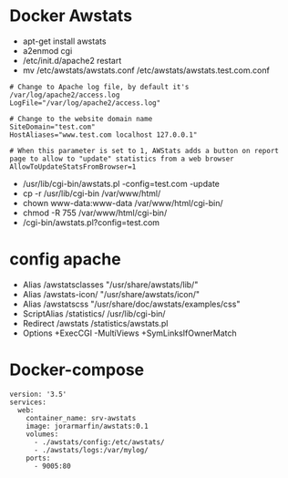 # Docker Awstats

* apt-get install awstats
* a2enmod cgi
* /etc/init.d/apache2 restart
* mv /etc/awstats/awstats.conf /etc/awstats/awstats.test.com.conf

~~~~
# Change to Apache log file, by default it's /var/log/apache2/access.log
LogFile="/var/log/apache2/access.log"
 
# Change to the website domain name
SiteDomain="test.com"
HostAliases="www.test.com localhost 127.0.0.1"
 
# When this parameter is set to 1, AWStats adds a button on report page to allow to "update" statistics from a web browser
AllowToUpdateStatsFromBrowser=1
~~~~

* /usr/lib/cgi-bin/awstats.pl -config=test.com -update
* cp -r /usr/lib/cgi-bin /var/www/html/
* chown www-data:www-data /var/www/html/cgi-bin/
* chmod -R 755 /var/www/html/cgi-bin/
* /cgi-bin/awstats.pl?config=test.com
# config apache
* Alias /awstatsclasses "/usr/share/awstats/lib/"
* Alias /awstats-icon/ "/usr/share/awstats/icon/"
* Alias /awstatscss "/usr/share/doc/awstats/examples/css"
* ScriptAlias /statistics/ /usr/lib/cgi-bin/
* Redirect /awstats /statistics/awstats.pl
* Options +ExecCGI -MultiViews +SymLinksIfOwnerMatch
# Docker-compose
~~~~
version: '3.5'
services:
  web:
    container_name: srv-awstats
    image: jorarmarfin/awstats:0.1
    volumes:
      - ./awstats/config:/etc/awstats/
      - ./awstats/logs:/var/mylog/
    ports:
      - 9005:80
~~~~